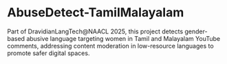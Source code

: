 # AbuseDetect-TamilMalayalam
Part of DravidianLangTech@NAACL 2025, this project detects gender-based abusive language targeting women in Tamil and Malayalam YouTube comments, addressing content moderation in low-resource languages to promote safer digital spaces.
